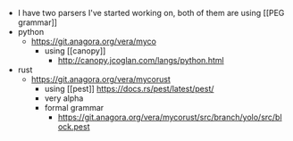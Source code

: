- I have two parsers I've started working on, both of them are using [[PEG grammar]]
- python
	- https://git.anagora.org/vera/myco
		- using [[canopy]]
			- http://canopy.jcoglan.com/langs/python.html
- rust
	- https://git.anagora.org/vera/mycorust
		- using [[pest]] https://docs.rs/pest/latest/pest/
		- very alpha
		- formal grammar
			- https://git.anagora.org/vera/mycorust/src/branch/yolo/src/block.pest